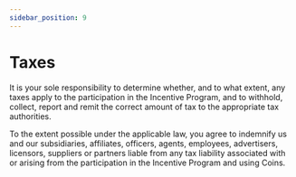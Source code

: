 ```yaml
---
sidebar_position: 9
---
```


# Taxes

It is your sole responsibility to determine whether, and to what extent, any taxes apply to the participation in the Incentive Program, and to withhold, collect, report and remit the correct amount of tax to the appropriate tax authorities.

To the extent possible under the applicable law, you agree to indemnify us and our subsidiaries, affiliates, officers, agents, employees, advertisers, licensors, suppliers or partners liable from any tax liability associated with or arising from the participation in the Incentive Program and using Coins.


